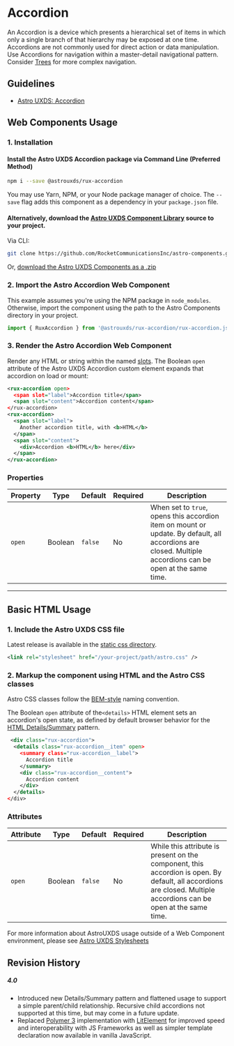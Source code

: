 # Accordion

An Accordion is a device which presents a hierarchical set of items in which only a single branch of that hierarchy may be exposed at one time. Accordions are not commonly used for direct action or data manipulation. Use Accordions for navigation within a master-detail navigational pattern. Consider [Trees](https://astrouxds.com/ui-components/tree) for more complex navigation.

## Guidelines

- [Astro UXDS: Accordion](http://www.astrouxds.com/ui-components/accordion)

## Web Components Usage

### 1. Installation

#### Install the Astro UXDS Accordion package via Command Line (Preferred Method)

```sh
npm i --save @astrouxds/rux-accordion
```

You may use Yarn, NPM, or your Node package manager of choice. The `--save` flag adds this component as a dependency in your `package.json` file.

#### **Alternatively**, download the [Astro UXDS Component Library](https://github.com/RocketCommunicationsInc/astro-components/src/master/) source to your project.

Via CLI:

```sh
git clone https://github.com/RocketCommunicationsInc/astro-components.git
```

Or, [download the Astro UXDS Components as a .zip](https://github.com/RocketCommunicationsInc/astro-components/archive/master.zip)

### 2. Import the Astro Accordion Web Component

This example assumes you're using the NPM package in `node_modules`. Otherwise, import the component using the path to the Astro Components directory in your project.

```javascript
import { RuxAccordion } from '@astrouxds/rux-accordion/rux-accordion.js';
```

### 3. Render the Astro Accordion Web Component

Render any HTML or string within the named [slots](https://developer.mozilla.org/en-US/docs/Web/HTML/Element/slot).
The Boolean `open` attribute of the Astro UXDS Accordion custom element expands that accordion on load or mount:

```xml
<rux-accordion open>
  <span slot="label">Accordion title</span>
  <span slot="content">Accordion content</span>
</rux-accordion>
<rux-accordion>
  <span slot="label">
    Another accordion title, with <b>HTML</b>
  </span>
  <span slot="content">
    <div>Accordion <b>HTML</b> here</div>
  </span>
</rux-accordion>
```

### Properties

| Property | Type    | Default | Required | Description                                                                                                                                                |
| -------- | ------- | ------- | -------- | ---------------------------------------------------------------------------------------------------------------------------------------------------------- |
| `open`   | Boolean | `false` | No       | When set to `true`, opens this accordion item on mount or update. By default, all accordions are closed. Multiple accordions can be open at the same time. |

---

## Basic HTML Usage

### 1. Include the Astro UXDS CSS file

Latest release is available in the [static css directory](https://github.com/RocketCommunicationsInc/astro-components/tree/master/static/css).

```xml
<link rel="stylesheet" href="/your-project/path/astro.css" />
```

### 2. Markup the component using HTML and the Astro CSS classes

Astro CSS classes follow the [BEM-style](http://getbem.com/introduction/) naming convention.

The Boolean `open` attribute of the`<details>` HTML element sets an accordion's open state, as defined by default browser behavior for the [HTML Details/Summary](https://developer.mozilla.org/en-US/docs/Web/HTML/Element/details) pattern.

```xml
 <div class="rux-accordion">
  <details class="rux-accordion__item" open>
    <summary class="rux-accordion__label">
      Accordion title
    </summary>
    <div class="rux-accordion__content">
      Accordion content
    </div>
  </details>
</div>
```

### Attributes

| Attribute | Type    | Default | Required | Description                                                                                                                                                        |
| --------- | ------- | ------- | -------- | ------------------------------------------------------------------------------------------------------------------------------------------------------------------ |
| `open`    | Boolean | `false` | No       | While this attribute is present on the component, this accordion is open. By default, all accordions are closed. Multiple accordions can be open at the same time. |

For more information about AstroUXDS usage outside of a Web Component environment, please see [Astro UXDS Stylesheets](https://www.astrouxds.com/components/readme/#getting-started-with-html-%26-css)

## Revision History

##### **4.0**

- Introduced new Details/Summary pattern and flattened usage to support a simple parent/child relationship. Recursive child accordions not supported at this time, but may come in a future update.
- Replaced [Polymer 3](https://www.polymer-project.org) implementation with [LitElement](https://lit-element.polymer-project.org/) for improved speed and interoperability with JS Frameworks as well as simpler template declaration now available in vanilla JavaScript.
